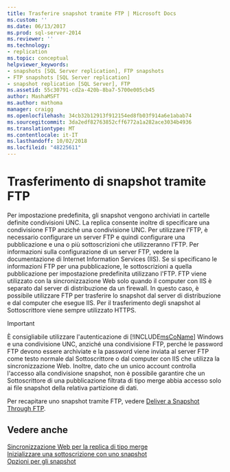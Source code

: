 ```yaml
---
title: Trasferire snapshot tramite FTP | Microsoft Docs
ms.custom: ''
ms.date: 06/13/2017
ms.prod: sql-server-2014
ms.reviewer: ''
ms.technology:
- replication
ms.topic: conceptual
helpviewer_keywords:
- snapshots [SQL Server replication], FTP snapshots
- FTP snapshots [SQL Server replication]
- snapshot replication [SQL Server], FTP
ms.assetid: 55c30791-cd2a-420b-8ba7-5700e005cb45
author: MashaMSFT
ms.author: mathoma
manager: craigg
ms.openlocfilehash: 34cb32b12913f912154ed8fb03f914a6e1abab74
ms.sourcegitcommit: 3da2edf82763852cff6772a1a282ace3034b4936
ms.translationtype: MT
ms.contentlocale: it-IT
ms.lasthandoff: 10/02/2018
ms.locfileid: "48225611"
---
```

# <a name="transfer-snapshots-through-ftp"></a>Trasferimento di snapshot tramite FTP
  Per impostazione predefinita, gli snapshot vengono archiviati in cartelle definite condivisioni UNC. La replica consente inoltre di specificare una condivisione FTP anziché una condivisione UNC. Per utilizzare l'FTP, è necessario configurare un server FTP e quindi configurare una pubblicazione e una o più sottoscrizioni che utilizzeranno l'FTP. Per informazioni sulla configurazione di un server FTP, vedere la documentazione di Internet Information Services (IIS). Se si specificano le informazioni FTP per una pubblicazione, le sottoscrizioni a quella pubblicazione per impostazione predefinita utilizzano l'FTP. FTP viene utilizzato con la sincronizzazione Web solo quando il computer con IIS è separato dal server di distribuzione da un firewall. In questo caso, è possibile utilizzare FTP per trasferire lo snapshot dal server di distribuzione e dal computer che esegue IIS. Per il trasferimento degli snapshot al Sottoscrittore viene sempre utilizzato HTTPS.  
  
> [!IMPORTANT]  
>  È consigliabile utilizzare l'autenticazione di [!INCLUDE[msCoName](../../includes/msconame-md.md)] Windows e una condivisione UNC, anziché una condivisione FTP, perché le password FTP devono essere archiviate e la password viene inviata al server FTP come testo normale dal Sottoscrittore o dal computer con IIS che utilizza la sincronizzazione Web. Inoltre, dato che un unico account controlla l'accesso alla condivisione snapshot, non è possibile garantire che un Sottoscrittore di una pubblicazione filtrata di tipo merge abbia accesso solo ai file snapshot della relativa partizione di dati.  
  
 Per recapitare uno snapshot tramite FTP, vedere [Deliver a Snapshot Through FTP](publish/deliver-a-snapshot-through-ftp.md).  
  
## <a name="see-also"></a>Vedere anche  
 [Sincronizzazione Web per la replica di tipo merge](web-synchronization-for-merge-replication.md)   
 [Inizializzare una sottoscrizione con uno snapshot](initialize-a-subscription-with-a-snapshot.md)   
 [Opzioni per gli snapshot](snapshot-options.md)  
  
  
